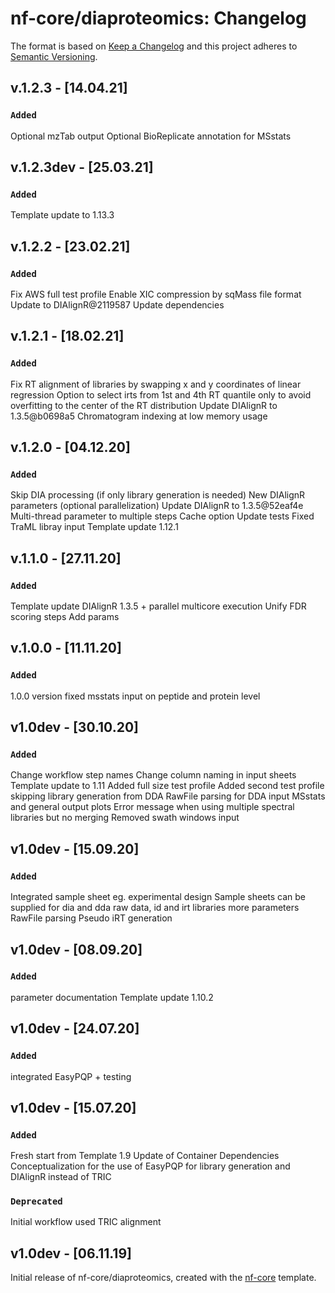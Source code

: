 # nf-core/diaproteomics: Changelog

The format is based on [Keep a Changelog](https://keepachangelog.com/en/1.0.0/)
and this project adheres to [Semantic Versioning](https://semver.org/spec/v2.0.0.html).

## v.1.2.3 - [14.04.21]

### `Added`

Optional mzTab output
Optional BioReplicate annotation for MSstats

## v.1.2.3dev - [25.03.21]

### `Added`

Template update to 1.13.3

## v.1.2.2 - [23.02.21]

### `Added`

Fix AWS full test profile
Enable XIC compression by sqMass file format
Update to DIAlignR@2119587
Update dependencies

## v.1.2.1 - [18.02.21]

### `Added`

Fix RT alignment of libraries by swapping x and y coordinates of linear regression
Option to select irts from 1st and 4th RT quantile only to avoid overfitting to the center of the RT distribution
Update DIAlignR to 1.3.5@b0698a5
Chromatogram indexing at low memory usage

## v.1.2.0 - [04.12.20]

### `Added`

Skip DIA processing (if only library generation is needed)
New DIAlignR parameters (optional parallelization)
Update DIAlignR to 1.3.5@52eaf4e
Multi-thread parameter to multiple steps
Cache option
Update tests
Fixed TraML libray input
Template update 1.12.1

## v.1.1.0 - [27.11.20]

### `Added`

Template update
DIAlignR 1.3.5 + parallel multicore execution
Unify FDR scoring steps
Add params

## v.1.0.0 - [11.11.20]

### `Added`

1.0.0 version
fixed msstats input on peptide and protein level

## v1.0dev - [30.10.20]

### `Added`

Change workflow step names
Change column naming in input sheets
Template update to 1.11
Added full size test profile
Added second test profile skipping library generation from DDA
RawFile parsing for DDA input
MSstats and general output plots
Error message when using multiple spectral libraries but no merging
Removed swath windows input

## v1.0dev - [15.09.20]

### `Added`

Integrated sample sheet eg. experimental design
Sample sheets can be supplied for dia and dda raw data, id and irt libraries
more parameters
RawFile parsing
Pseudo iRT generation

## v1.0dev - [08.09.20]

### `Added`

parameter documentation
Template update 1.10.2

## v1.0dev - [24.07.20]

### `Added`

integrated EasyPQP + testing

## v1.0dev - [15.07.20]

### `Added`

Fresh start from Template 1.9
Update of Container Dependencies
Conceptualization for the use of EasyPQP for library generation and DIAlignR instead of TRIC

### `Deprecated`

Initial workflow used TRIC alignment

## v1.0dev - [06.11.19]

Initial release of nf-core/diaproteomics, created with the [nf-core](https://nf-co.re/) template.
